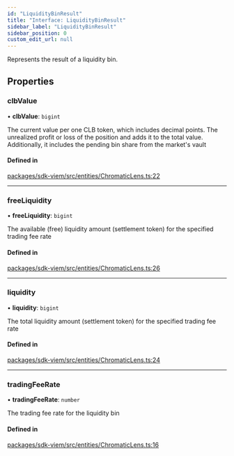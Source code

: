 ```yaml
---
id: "LiquidityBinResult"
title: "Interface: LiquidityBinResult"
sidebar_label: "LiquidityBinResult"
sidebar_position: 0
custom_edit_url: null
---
```


Represents the result of a liquidity bin.

## Properties

### clbValue

• **clbValue**: `bigint`

The current value per one CLB token, which includes decimal points.
The unrealized profit or loss of the position and adds it to the total value.
Additionally, it includes the pending bin share from the market's vault

#### Defined in

[packages/sdk-viem/src/entities/ChromaticLens.ts:22](https://github.com/chromatic-protocol/sdk/blob/d83cf81/packages/sdk-viem/src/entities/ChromaticLens.ts#L22)

___

### freeLiquidity

• **freeLiquidity**: `bigint`

The available (free) liquidity amount (settlement token) for the specified trading fee rate

#### Defined in

[packages/sdk-viem/src/entities/ChromaticLens.ts:26](https://github.com/chromatic-protocol/sdk/blob/d83cf81/packages/sdk-viem/src/entities/ChromaticLens.ts#L26)

___

### liquidity

• **liquidity**: `bigint`

The total liquidity amount (settlement token) for the specified trading fee rate

#### Defined in

[packages/sdk-viem/src/entities/ChromaticLens.ts:24](https://github.com/chromatic-protocol/sdk/blob/d83cf81/packages/sdk-viem/src/entities/ChromaticLens.ts#L24)

___

### tradingFeeRate

• **tradingFeeRate**: `number`

The trading fee rate for the liquidity bin

#### Defined in

[packages/sdk-viem/src/entities/ChromaticLens.ts:16](https://github.com/chromatic-protocol/sdk/blob/d83cf81/packages/sdk-viem/src/entities/ChromaticLens.ts#L16)
